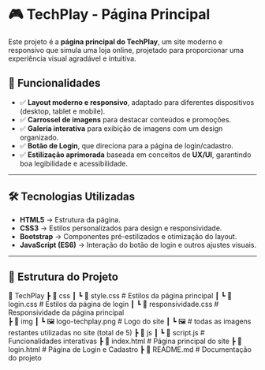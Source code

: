 # 🎮 TechPlay - Página Principal

Este projeto é a **página principal do TechPlay**, um site moderno e responsivo que simula uma loja online, projetado para proporcionar uma experiência visual agradável e intuitiva.

## 📌 Funcionalidades

- ✅ **Layout moderno e responsivo**, adaptado para diferentes dispositivos (desktop, tablet e mobile).
- ✅ **Carrossel de imagens** para destacar conteúdos e promoções.
- ✅ **Galeria interativa** para exibição de imagens com um design organizado.
- ✅ **Botão de Login**, que direciona para a página de login/cadastro.
- ✅ **Estilização aprimorada** baseada em conceitos de **UX/UI**, garantindo boa legibilidade e acessibilidade.

---

## 🛠️ Tecnologias Utilizadas

- **HTML5** → Estrutura da página.
- **CSS3** → Estilos personalizados para design e responsividade.
- **Bootstrap** → Componentes pré-estilizados e otimização do layout.
- **JavaScript (ES6)** → Interação do botão de login e outros ajustes visuais.

---

## 📂 Estrutura do Projeto

📂 TechPlay 
┣ 📂 css 
┃ ┗ 📜 style.css # Estilos da página principal
┃ ┗ 📜 login.css # Estilos da página de login
┃ ┗ 📜 responsividade.css # Responsividade da página principal   
┣ 📂 img 
┃ ┗ 🖼️ logo-techplay.png # Logo do site 
┃ ┗ 🖼️ # todas as imagens restantes utilizadas no site (total de 5)
┣ 📂 js 
┃ ┗ 📜 script.js # Funcionalidades interativas 
┣ 📜 index.html # Página principal do site 
┣ 📜 login.html # Página de Login e Cadastro 
┣ 📜 README.md # Documentação do projeto